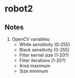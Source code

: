 # robot2

## Notes

1. OpenCV variables:
    - White sensitivity (0-255)
    - Black sensitivity (0-255)
    - Filter kernel size (1-20?)
    - Filter iterations (1-20?)
    - Area maximum
    - Size minimum

